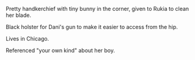 Pretty handkerchief with tiny bunny in the corner, given to Rukia to clean her blade.

Black holster for Dani's gun to make it easier to access from the hip.

Lives in Chicago.

Referenced "your own kind" about her boy.